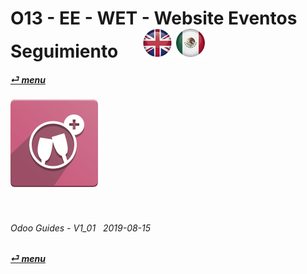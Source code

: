 # O13 - EE - WET - Website Eventos Seguimiento &nbsp;&nbsp;&nbsp;&nbsp; [![en-uk](/doc/img/flg/en-uk-flg-btn-sml.png)](/en-uk/o13/ee/wet/en-uk-o13-ee-wet-guides.md) [ ![es-mx](/doc/img/flg/es-mx-flg-btn-sml.png)](/es-mx/o13/ee/wet/es-mx-o13-ee-wet-guides.md)
#### [_&#x23CE; menu_](/en-uk/o13/ee/en-uk-o13-ee-guides-menu.md "Regresar al menú de EE")  
### ![wet](/doc/img/app/big/wet.png)
[ⱽ¹²³⁴⁵⁶⁷⁸⁹⁰⁻]: # (ⱽ¹²³⁴⁵⁶⁷⁸⁹⁰⁻)

<br>

###### Odoo Guides - V1_01 &nbsp; 2019-08-15  
**[_&#x23CE; menu_](/en-uk/o13/ee/en-uk-o13-ee-guides-menu.md)**  
